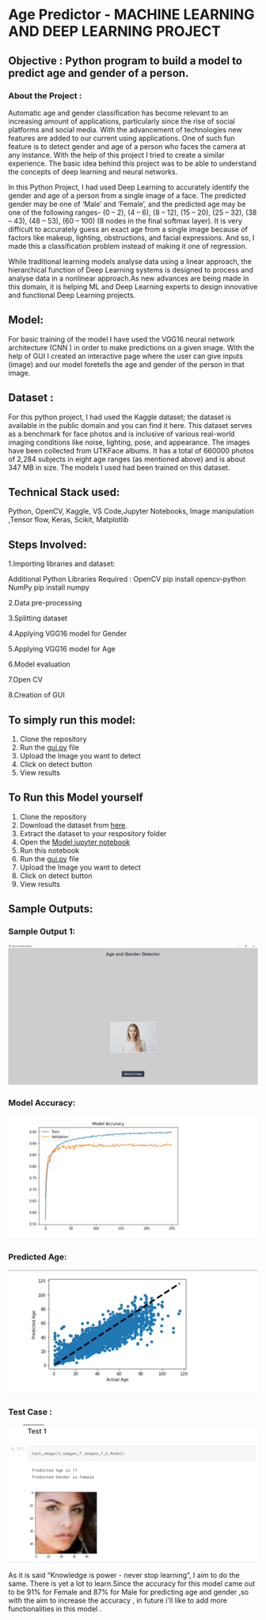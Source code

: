 
# Age Predictor - MACHINE LEARNING AND DEEP LEARNING PROJECT 

## Objective : Python program to build a model to predict age and gender of a person.

### About the Project :

Automatic age and gender classification has become relevant to an increasing amount of applications, particularly since the rise of social platforms and social media. With the advancement of technologies new features are added to our current using applications. One of such fun feature is to detect gender and age of a person who faces the camera at any instance. With the help of this project I tried to create a similar experience. The basic idea behind this project was to be able to understand the concepts of deep learning and neural networks.

In this Python Project, I had used Deep Learning to accurately identify the gender and age of a person from a single image of a face. The predicted gender may be one of ‘Male’ and ‘Female’, and the predicted age may be one of the following ranges- (0 – 2), (4 – 6), (8 – 12), (15 – 20), (25 – 32), (38 – 43), (48 – 53), (60 – 100) (8 nodes in the final softmax layer). It is very difficult to accurately guess an exact age from a single image because of factors like makeup, lighting, obstructions, and facial expressions. And so, I made this a classification problem instead of making it one of regression.

While traditional learning models analyse data using a linear approach, the hierarchical function of Deep Learning systems is designed to process and analyse data in a nonlinear approach.As new advances are being made in this domain, it is helping ML and Deep Learning experts to design innovative and functional Deep Learning projects.


## Model:

For basic training of the model I have used the VGG16 neural network architecture (CNN ) in order to make predictions on a given image. With the help of GUI I created an interactive page where the user can give inputs (image) and our model foretells the age and gender of the person in that image. 


## Dataset :

For this python project, I had used the Kaggle dataset; the dataset is available in the public domain and you can find it here. This dataset serves as a benchmark for face photos and is inclusive of various real-world imaging conditions like noise, lighting, pose, and appearance. The images have been collected from UTKFace albums. It has a total of 660000 photos of 2,284 subjects in eight age ranges (as mentioned above) and is about 347 MB in size. The models I used had been trained on this dataset.


## Technical Stack used:

Python, OpenCV, Kaggle, VS Code,Jupyter Notebooks, Image manipulation ,Tensor flow, Keras, Scikit, Matplotlib
                        
                
## Steps Involved:

1.Importing libraries and dataset:

  Additional Python Libraries Required :
  OpenCV
      pip install opencv-python
  NumPy
      pip install numpy
   

2.Data pre-processing

3.Splitting dataset

4.Applying VGG16 model for Gender

5.Applying VGG16 model for Age
   
6.Model evaluation 

7.Open CV

8.Creation of GUI



## To simply run this model:
1. Clone the repository
2. Run the [gui.py](https://github.com/priyasng/Age_Predictor/blob/main/gui.py) file
3. Upload the Image you want to detect
4. Click on detect button
5. View results

## To Run this Model yourself
1. Clone the repository
2. Download the dataset from [here](https://www.kaggle.com/datasets/jangedoo/utkface-new).
3. Extract the dataset to your respository folder
4. Open the [Model jupyter notebook](https://github.com/priyasng/Age_Predictor/blob/main/dataset.ipynb)
5. Run this notebook
6. Run the [gui.py](https://github.com/priyasng/Age_Predictor/blob/main/gui.py) file
7. Upload the Image you want to detect
8. Click on detect button
9. View results


## Sample Outputs:
### Sample Output 1:
![Sample Output 1](https://github.com/priyasng/Age_Predictor/blob/main/images/uploadimage.png)

### Model Accuracy:
![Model Accuracy](https://github.com/priyasng/Age_Predictor/blob/main/images/model%20accuracy.jpeg)


### Predicted Age:
![ Predicted Age](https://github.com/priyasng/Age_Predictor/blob/main/images/predicted%20age.jpeg)

### Test Case :
![Test Case ](https://github.com/priyasng/Age_Predictor/blob/main/images/Test%20case%201.jpeg)


As it is said “Knowledge is power - never stop learning”, I aim to do the same.  There is yet a lot to learn.Since the accuracy for this model came out to be 91% for Female and 87% for Male  for predicting age and gender ,so with the  aim  to increase the accuracy , in future i'll like to add more functionalities in this model . 




   
   

